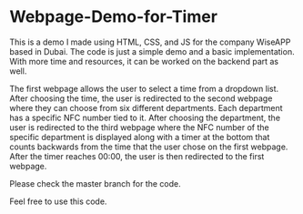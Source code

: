 # Webpage-Demo-for-Timer
This is a demo I made using HTML, CSS, and JS for the company WiseAPP based in Dubai. The code is just a simple demo and a basic implementation. With more time and resources, it can be worked on the backend part as well. 

The first webpage allows the user to select a time from a dropdown list. After choosing the time, the user is redirected to the second webpage where they can choose from six different departments. Each department has a specific NFC number tied to it. After choosing the department, the user is redirected to the third webpage where the NFC number of the specific department is displayed along with a timer at the bottom that counts backwards from the time that the user chose on the first webpage. After the timer reaches 00:00, the user is then redirected to the first webpage. 

Please check the master branch for the code.

Feel free to use this code. 
